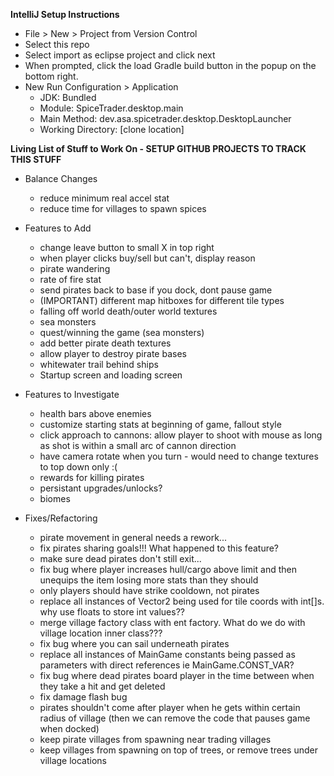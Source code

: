 
**IntelliJ Setup Instructions**
- File > New > Project from Version Control
- Select this repo
- Select import as eclipse project and click next 
- When prompted, click the load Gradle build button in the popup on the bottom right.
- New Run Configuration > Application
    - JDK: Bundled
    - Module: SpiceTrader.desktop.main
    - Main Method: dev.asa.spicetrader.desktop.DesktopLauncher
    - Working Directory: [clone location]


**Living List of Stuff to Work On - SETUP GITHUB PROJECTS TO TRACK THIS STUFF**
- Balance Changes
    - reduce minimum real accel stat
    - reduce time for villages to spawn spices
- Features to Add
    - change leave button to small X in top right
    - when player clicks buy/sell but can't, display reason
    - pirate wandering
    - rate of fire stat
    - send pirates back to base if you dock, dont pause game
    - (IMPORTANT) different map hitboxes for different tile types
    - falling off world death/outer world textures
    - sea monsters
    - quest/winning the game (sea monsters)
    - add better pirate death textures
    - allow player to destroy pirate bases
    - whitewater trail behind ships
    - Startup screen and loading screen
    
- Features to Investigate
    - health bars above enemies
    - customize starting stats at beginning of game, fallout style
    - click approach to cannons: allow player to shoot with mouse as long as shot is within a small arc of cannon direction
    - have camera rotate when you turn - would need to change textures to top down only :(
    - rewards for killing pirates
    - persistant upgrades/unlocks?
    - biomes

- Fixes/Refactoring
    - pirate movement in general needs a rework...
    - fix pirates sharing goals!!! What happened to this feature?
    - make sure dead pirates don't still exit...
    - fix bug where player increases hull/cargo above limit and then unequips the item losing more stats than they should
    - only players should have strike cooldown, not pirates
    - replace all instances of Vector2 being used for tile coords with int[]s. why use floats to store int values??
    - merge village factory class with ent factory. What do we do with village location inner class???
    - fix bug where you can sail underneath pirates
    - replace all instances of MainGame constants being passed as parameters with direct references ie MainGame.CONST_VAR?
    - fix bug where dead pirates board player in the time between when they take a hit and get deleted
    - fix damage flash bug
    - pirates shouldn't come after player when he gets within certain radius of village (then we can remove the code that pauses game when docked)
    - keep pirate villages from spawning near trading villages 
    - keep villages from spawning on top of trees, or remove trees under village locations
